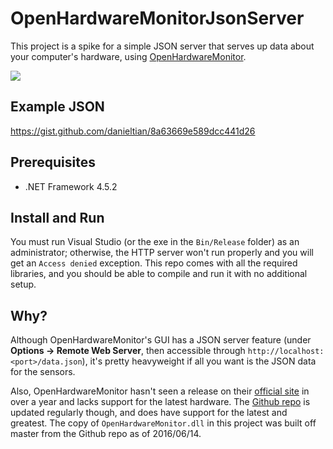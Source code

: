 # OpenHardwareMonitorJsonServer
This project is a spike for a simple JSON server that serves up data about your computer's hardware, using [OpenHardwareMonitor](https://github.com/openhardwaremonitor/openhardwaremonitor).

![](https://i.imgur.com/UWfV3o7.jpg)

## Example JSON

https://gist.github.com/danieltian/8a63669e589dcc441d26

## Prerequisites
- .NET Framework 4.5.2

## Install and Run
You must run Visual Studio (or the exe in the `Bin/Release` folder) as an administrator; otherwise, the HTTP server won't run properly and you will get an `Access denied` exception. This repo comes with all the required libraries, and you should be able to compile and run it with no additional setup.

## Why?
Although OpenHardwareMonitor's GUI has a JSON server feature (under **Options -> Remote Web Server**, then accessible through `http://localhost:<port>/data.json`), it's pretty heavyweight if all you want is the JSON data for the sensors.

Also, OpenHardwareMonitor hasn't seen a release on their [official site](http://openhardwaremonitor.org/) in over a year and lacks support for the latest hardware. The [Github repo](https://github.com/openhardwaremonitor/openhardwaremonitor) is updated regularly though, and does have support for the latest and greatest. The copy of `OpenHardwareMonitor.dll` in this project was built off master from the Github repo as of 2016/06/14.

